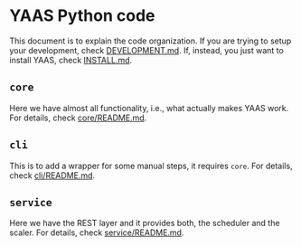# YAAS Python code

This document is to explain the code organization.
If you are trying to setup your development, check [DEVELOPMENT.md](../DEVELOPMENT.md).
If, instead, you just want to install YAAS, check [INSTALL.md](../INSTALL.md).

## ``core``

Here we have almost all functionality, i.e., what actually makes YAAS work.
For details, check [core/README.md](./core/README.md).

## ``cli``

This is to add a wrapper for some manual steps, it requires ``core``.
For details, check [cli/README.md](./cli/README.md).

## ``service``

Here we have the REST layer and it provides both, the scheduler and the scaler.
For details, check [service/README.md](./service/README.md).
